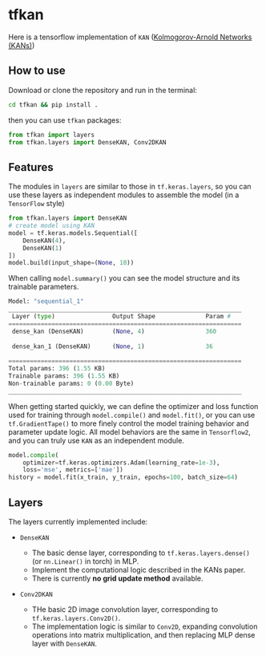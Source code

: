 # tfkan
Here is a tensorflow implementation of `KAN` ([Kolmogorov-Arnold Networks (KANs)](https://github.com/KindXiaoming/pykan))

## How to use

Download or clone the repository and run in the terminal:
```bash
cd tfkan && pip install .
```

then you can use `tfkan` packages: 

```python
from tfkan import layers
from tfkan.layers import DenseKAN, Conv2DKAN
```

## Features

The modules in `layers` are similar to those in `tf.keras.layers`, so you can use these layers as independent modules to assemble the model (in a `TensorFlow` style)

```python
from tfkan.layers import DenseKAN
# create model using KAN
model = tf.keras.models.Sequential([
    DenseKAN(4),
    DenseKAN(1)
])
model.build(input_shape=(None, 10))
```

When calling `model.summary()` you can see the model structure and its trainable parameters.

```python
Model: "sequential_1"
_________________________________________________________________
 Layer (type)                Output Shape              Param #   
=================================================================
 dense_kan (DenseKAN)        (None, 4)                 360       
                                                                 
 dense_kan_1 (DenseKAN)      (None, 1)                 36        
                                                                 
=================================================================
Total params: 396 (1.55 KB)
Trainable params: 396 (1.55 KB)
Non-trainable params: 0 (0.00 Byte)
_________________________________________________________________
```

When getting started quickly, we can define the optimizer and loss function used for training through `model.compile()` and `model.fit()`, or you can use `tf.GradientTape()` to more finely control the model training behavior and parameter update logic. All model behaviors are the same in `Tensorflow2`, and you can truly use `KAN` as an independent module.

```python
model.compile(
    optimizer=tf.keras.optimizers.Adam(learning_rate=1e-3), 
    loss='mse', metrics=['mae'])
history = model.fit(x_train, y_train, epochs=100, batch_size=64)
```

## Layers

The layers currently implemented include:
- `DenseKAN`
    - The basic dense layer, corresponding to `tf.keras.layers.dense()` (or `nn.Linear()` in torch) in MLP.
    - Implement the computational logic described in the KANs paper.
    - There is currently **no grid update method** available.

- `Conv2DKAN`
    - THe basic 2D image convolution layer, corresponding to `tf.keras.layers.Conv2D()`.
    - The implementation logic is similar to `Conv2D`, expanding convolution operations into matrix multiplication, and then replacing MLP dense layer with `DenseKAN`.